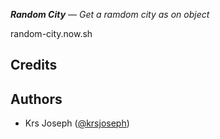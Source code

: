 _**Random City** — Get a ramdom city as on object_

random-city.now.sh

## Credits

## Authors

- Krs Joseph ([@krsjoseph](https://twitter.com/krsjoseph))
